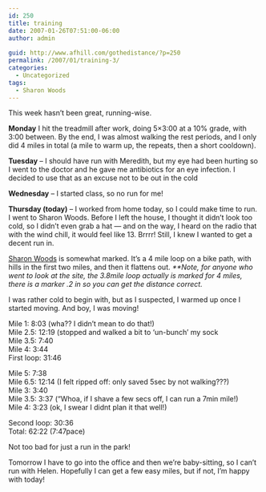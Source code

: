 ```yaml
---
id: 250
title: training
date: 2007-01-26T07:51:00-06:00
author: admin
  
guid: http://www.afhill.com/gothedistance/?p=250
permalink: /2007/01/training-3/
categories:
  - Uncategorized
tags:
  - Sharon Woods
---
```

This week hasn&#8217;t been great, running-wise.

**Monday** I hit the treadmill after work, doing 5&#215;3:00 at a 10% grade, with 3:00 between. By the end, I was almost walking the rest periods, and I only did 4 miles in total (a mile to warm up, the repeats, then a short cooldown).

**Tuesday** &#8211; I should have run with Meredith, but my eye had been hurting so I went to the doctor and he gave me antibiotics for an eye infection. I decided to use that as an excuse not to be out in the cold

**Wednesday** &#8211; I started class, so no run for me!

**Thursday (today)** &#8211; I worked from home today, so I could make time to run. I went to Sharon Woods. Before I left the house, I thought it didn&#8217;t look too cold, so I didn&#8217;t even grab a hat &#8212; and on the way, I heard on the radio that with the wind chill, it would feel like 13. Brrrr! Still, I knew I wanted to get a decent run in.

[Sharon Woods](http://www.metroparks.net/TrailsSharonWoods.aspx) is somewhat marked. It&#8217;s a 4 mile loop on a bike path, with hills in the first two miles, and then it flattens out. _**Note, for anyone who went to look at the site, the 3.8mile loop actually is marked for 4 miles, there is a marker .2 in so you can get the distance correct._

I was rather cold to begin with, but as I suspected, I warmed up once I started moving. And boy, I was moving! 

Mile 1: 8:03 (wha?? I didn&#8217;t mean to do that!)  
Mile 2.5: 12:19 (stopped and walked a bit to &#8216;un-bunch&#8217; my sock  
Mile 3.5: 7:40  
Mile 4: 3:44  
First loop: 31:46

Mile 5: 7:38  
Mile 6.5: 12:14 (I felt ripped off: only saved 5sec by not walking???)  
Mile 3: 3:40  
Mile 3.5: 3:37 (&#8220;Whoa, if I shave a few secs off, I can run a 7min mile!)  
Mile 4: 3:23 (ok, I swear I didnt plan it that well!)

Second loop: 30:36  
Total: 62:22 (7:47pace)

Not too bad for just a run in the park!

Tomorrow I have to go into the office and then we&#8217;re baby-sitting, so I can&#8217;t run with Helen. Hopefully I can get a few easy miles, but if not, I&#8217;m happy with today!